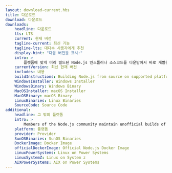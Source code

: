 ```yaml
---
layout: download-current.hbs
title: 다운로드
download: 다운로드
downloads:
    headline: 다운로드
    lts: LTS
    current: 현재 버전
    tagline-current: 최신 기능
    tagline-lts: 대다수 사용자에게 추천
    display-hint: "다음 버전을 표시:"
    intro: >
        플랫폼에 맞게 미리 빌드된 Node.js 인스톨러나 소스코드를 다운받아서 바로 개발을 시작하세요.
    currentVersion: 최신 현재 버전
    includes: 내용
    buildInstructions: Building Node.js from source on supported platforms
    WindowsInstaller: Windows Installer
    WindowsBinary: Windows Binary
    MacOSInstaller: macOS Installer
    MacOSBinary: macOS Binary
    LinuxBinaries: Linux Binaries
    SourceCode: Source Code
additional:
    headline: 그 밖의 플랫폼
    intro: >
        Members of the Node.js community maintain unofficial builds of Node.js for additional platforms. Note that such builds are not supported by the Node.js core team and may not yet be at the same build level as current Node.js release.
    platform: 플랫폼
    provider: Provider
    SunOSBinaries: SunOS Binaries
    DockerImage: Docker Image
    officialDockerImage: Official Node.js Docker Image
    LinuxPowerSystems: Linux on Power Systems
    LinuxSystemZ: Linux on System z
    AIXPowerSystems: AIX on Power Systems
---
```

